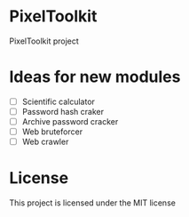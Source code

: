 # PixelToolkit

PixelToolkit project

# Ideas for new modules

- [ ] Scientific calculator
- [ ] Password hash craker
- [ ] Archive password cracker
- [ ] Web bruteforcer
- [ ] Web crawler

# License

This project is licensed under the MIT license
